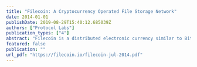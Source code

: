 ```yaml
---
title: "Filecoin: A Cryptocurrency Operated File Storage Network"
date: 2014-01-01
publishDate: 2019-08-29T15:40:12.685039Z
authors: ["Protocol Labs"]
publication_types: ["4"]
abstract: "Filecoin is a distributed electronic currency similar to Bitcoin. Unlike Bitcoin's computation-only proof-of-work, Filecoin's proof-of-work function includes a proof-of-retrievability component, which requires nodes to prove they store a particular file. The Filecoin network forms an entirely distributed file storage system, whose nodes are incentivized to store as much of the entire network's data as they can."
featured: false
publication: ""
url_pdf: "https://filecoin.io/filecoin-jul-2014.pdf"
---
```


